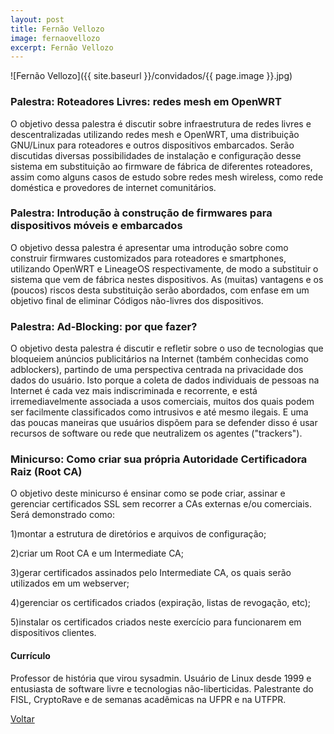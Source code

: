 ```yaml
---
layout: post
title: Fernão Vellozo
image: fernaovellozo
excerpt: Fernão Vellozo
---
```

![Fernão Vellozo]({{ site.baseurl }}/convidados/{{ page.image }}.jpg)

### Palestra: Roteadores Livres: redes mesh em OpenWRT

O objetivo dessa palestra é discutir sobre infraestrutura de redes livres e descentralizadas utilizando redes mesh e OpenWRT, uma distribuição GNU/Linux para roteadores e outros dispositivos embarcados. Serão discutidas diversas possibilidades de instalação e configuração desse sistema em substituição ao firmware de fábrica de diferentes roteadores, assim como alguns casos de estudo sobre redes mesh wireless, como rede doméstica e provedores de internet comunitários.

### Palestra: Introdução à construção de firmwares para dispositivos móveis e embarcados

O objetivo dessa palestra é apresentar uma introdução sobre como construir firmwares customizados para roteadores e smartphones, utilizando OpenWRT e LineageOS respectivamente, de modo a substituir o sistema que vem de fábrica nestes dispositivos. As (muitas) vantagens e os (poucos) riscos desta substituição serão abordados, com enfase em um objetivo final de eliminar Códigos não-livres dos dispositivos.

### Palestra: Ad-Blocking: por que fazer?

O objetivo desta palestra é discutir e refletir sobre o uso de tecnologias que bloqueiem anúncios publicitários na Internet (também conhecidas como adblockers), partindo de uma perspectiva centrada na privacidade dos dados do usuário. Isto porque a coleta de dados individuais de pessoas na Internet é cada vez mais indiscriminada e recorrente, e está irremediavelmente associada a usos comerciais, muitos dos quais podem ser facilmente classificados como intrusivos e até mesmo ilegais. E uma das poucas maneiras que usuários dispõem para se defender disso é usar recursos de software ou rede que neutralizem os agentes ("trackers").

### Minicurso: Como criar sua própria Autoridade Certificadora Raiz (Root CA)

O objetivo deste minicurso é ensinar como se pode criar, assinar e gerenciar certificados SSL sem recorrer a CAs externas e/ou comerciais. Será demonstrado como: 

1)montar a estrutura de diretórios e arquivos de configuração; 

2)criar um Root CA e um Intermediate CA; 

3)gerar certificados assinados pelo Intermediate CA, os quais serão utilizados em um webserver; 

4)gerenciar os certificados criados (expiração, listas de revogação, etc);

5)instalar os certificados criados neste exercí­cio para funcionarem em dispositivos clientes.

#### Currículo

Professor de história que virou sysadmin. Usuário de Linux desde 1999 e entusiasta de software livre e tecnologias não-liberticidas. Palestrante do FISL, CryptoRave e de semanas acadêmicas na UFPR e na UTFPR.

<a href="{{ site.baseurl }}/index.html">Voltar</a>
